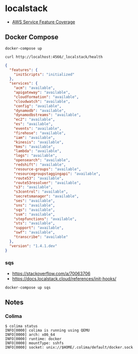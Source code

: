 # localstack

- [AWS Service Feature Coverage](https://docs.localstack.cloud/user-guide/aws/feature-coverage/)

## Docker Compose

```
docker-compose up
```

```
curl http://localhost:4566/_localstack/health
```

```json
{
  "features": {
    "initScripts": "initialized"
  },
  "services": {
    "acm": "available",
    "apigateway": "available",
    "cloudformation": "available",
    "cloudwatch": "available",
    "config": "available",
    "dynamodb": "available",
    "dynamodbstreams": "available",
    "ec2": "available",
    "es": "available",
    "events": "available",
    "firehose": "available",
    "iam": "available",
    "kinesis": "available",
    "kms": "available",
    "lambda": "available",
    "logs": "available",
    "opensearch": "available",
    "redshift": "available",
    "resource-groups": "available",
    "resourcegroupstaggingapi": "available",
    "route53": "available",
    "route53resolver": "available",
    "s3": "available",
    "s3control": "available",
    "secretsmanager": "available",
    "ses": "available",
    "sns": "available",
    "sqs": "available",
    "ssm": "available",
    "stepfunctions": "available",
    "sts": "available",
    "support": "available",
    "swf": "available",
    "transcribe": "available"
  },
  "version": "1.4.1.dev"
}
```

### sqs

- https://stackoverflow.com/a/70063706
- https://docs.localstack.cloud/references/init-hooks/

```
docker-compose up sqs
```

## Notes

### Colima

```
$ colima status
INFO[0000] colima is running using QEMU
INFO[0000] arch: x86_64
INFO[0000] runtime: docker
INFO[0000] mountType: sshfs
INFO[0000] socket: unix://$HOME/.colima/default/docker.sock
```
